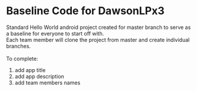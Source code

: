 # Baseline Code for DawsonLPx3

Standard Hello World android project created for master branch to serve as a baseline for everyone to start off with. <br>
Each team member will clone the project from master and create individual branches.
<br> <br>
To complete: <br>
1) add app title <br>
2) add app description <br>
3) add team members names

